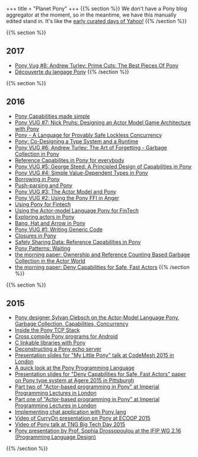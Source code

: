+++
title = "Planet Pony"
+++
{{% section %}}
We don't have a Pony blog aggregator at the moment, so in the meantime, we have this manually edited stand in. It's like the [early curated days of Yahoo!](https://www.youtube.com/watch?v=TRAl48Ucgmw) 
{{% /section %}}

{{% section %}}
## 2017

* [Pony Vug #8: Andrew Turley: Prime Cuts: The Best Pieces Of Pony](https://vimeo.com/202387915)
* [Découverte du langage Pony](https://zestedesavoir.com/articles/1329/decouverte-du-langage-pony/)
{{% /section %}}

{{% section %}}
## 2016

* [Pony Capabilities made simple](https://soyyomakesgames.wordpress.com/2016/10/10/ponys-capabilities-made-simple/)
* [Pony VUG #7: Nick Pruhs: Designing an Actor Model Game Architecture with Pony ](https://vimeo.com/187451870)
* [Pony - A Language for Provably Safe Lockless Concurrency](https://www.linuxfestnorthwest.org/2016/sessions/pony-language-provably-safe-lockless-concurrency)
* [Pony: Co-Designing a Type System and a Runtime](https://www.youtube.com/watch?v=R6T8ytKV6dc)
* [Pony VUG #6: Andrew Turley: The Art of Forgetting - Garbage Collection in Pony](https://vimeo.com/181099993)
* [Reference Capabilites in Pony for everybody](https://zartstrom.github.io/pony/2016/08/28/reference-capabilities-in-pony.html)
* [Pony VUG #5: George Steed: A Principled Design of Capabilities in Pony](https://vimeo.com/178522513)
* [Pony VUG #4: Simple Value-Dependent Types in Pony](https://vimeo.com/175746403)
* [Borrowing in Pony](https://bluishcoder.co.nz/2016/07/18/borrowing-in-pony.html)
* [Push-parsing and Pony](http://maniagnosis.crsr.net/2016/07/push-parsing.html)
* [Pony VUG #3: The Actor Model and Pony](https://vimeo.com/172129187)
* [Pony VUG #2: Using the Pony FFI in Anger](https://vimeo.com/168247590)
* [Using Pony for Fintech](https://www.infoq.com/presentations/pony)
* [Using the Actor-model Language Pony for FinTech](http://www.infoq.com/news/2016/03/pony-fintech)
* [Exploring actors in Pony](https://bluishcoder.co.nz/2016/05/11/exploring-actors-in-pony.html)
* [Bang, Hat and Arrow in Pony](https://bluishcoder.co.nz/2016/05/04/bang-hat-and-arrow-in-pony.html)
* [Pony VUG #1: Writing Generic Code](https://vimeo.com/163871856)
* [Closures in Pony](https://bluishcoder.co.nz/2016/03/15/closures-in-pony.html)
* [Safely Sharing Data: Reference Capabilities in Pony](http://jtfmumm.com/blog/2016/03/06/safely-sharing-data-pony-reference-capabilities/)
* [Pony Patterns: Waiting](http://www.monkeysnatchbanana.com/2016/01/18/pony-patterns-waiting/)
* [the morning paper: Ownership and Reference Counting Based Garbage Collection in the Actor World](http://blog.acolyer.org/2016/02/18/ownership-and-reference-counting-based-garbage-collection-in-the-actor-world/)
* [the morning paper: Deny Capabilities for Safe, Fast Actors](http://blog.acolyer.org/2016/02/17/deny-capabilities/)
{{% /section %}}

{{% section %}}
## 2015 

* [Pony designer Sylvan Clebsch on the Actor-Model Language Pony, Garbage Collection, Capabilities, Concurrency](http://www.infoq.com/interviews/clebsch-pony)
* [Inside the Pony TCP Stack](http://www.monkeysnatchbanana.com/2015/12/19/inside-the-pony-tcp-stack/)
* [Cross compile Pony programs for Android](https://bluishcoder.co.nz/2015/12/17/cross-compile-pony-programs-for-android.html)
* [C linkable libraries with Pony](https://bluishcoder.co.nz/2015/12/16/c-linkable-libraries-with-pony.html)
* [Deconstructing a Pony echo server](http://www.monkeysnatchbanana.com/2015/12/13/deconstructing-a-pony-echo-server/)
* [Presentation slides for "My Little Pony" talk at CodeMesh 2015 in London](https://cdn.rawgit.com/darach/my_little_pony/master/my-little-pony.html)
* [A quick look at the Pony Programming Language](https://bluishcoder.co.nz/2015/11/04/a-quick-look-at-pony.html)
* [Presentation slides for "Deny Capabilities for Safe, Fast Actors" paper on Pony type system at Agere 2015 in Pittsburgh](http://cdn.rawgit.com/sylvanc/pony-lecture/master/agere2015.html)
* [Part two of "Actor-based programming in Pony" at Imperial Programming Lectures in London](https://panopto.imperial.ac.uk/Panopto/Pages/Viewer.aspx?id=2e47f3d3-95e1-45c9-97fd-a9e4f35c66b3)
* [Part one of "Actor-based programming in Pony" at Imperial Programming Lectures in London](https://panopto.imperial.ac.uk/Panopto/Pages/Viewer.aspx?id=aba3f8f7-f050-447c-91c9-61e092d61e85)
* [Implementing chat application with Pony lang](http://www.piotrbuda.me/2015/05/implementing-chat-application-with-pony-lang.html)
* [Video of CurryOn presentation on Pony at ECOOP 2015](https://www.youtube.com/watch?v=KvLjy8w1G_U)
* [Video of Pony talk at TNG Big Tech Day 2015](http://www.techcast.com/events/bigtechday8/pranner-1450/?q=pranner-1450)
* [Pony presentation by Prof. Sophia Drossopoulou at the IFIP WG 2.16 (Programming Language Design)](http://www.doc.ic.ac.uk/~scd/Pony-WG2.16.pdf)

{{% /section %}}
